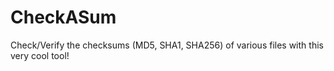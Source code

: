 # CheckASum
Check/Verify the checksums (MD5, SHA1, SHA256) of various files with this very cool tool!

